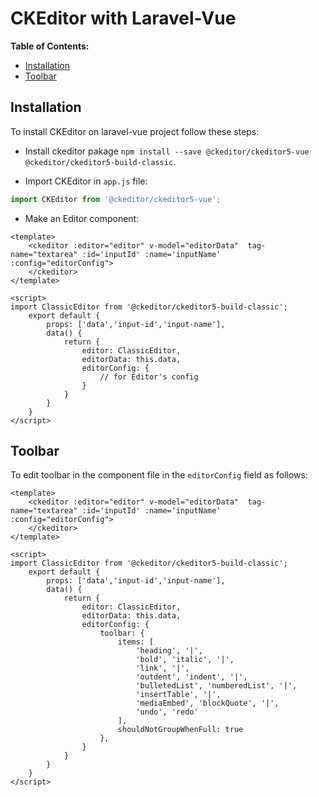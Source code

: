 # CKEditor with Laravel-Vue

**Table of Contents:**
* [Installation](#installation)
* [Toolbar](#toolbar)


## Installation

To install CKEditor on laravel-vue project follow these steps:

* Install ckeditor pakage `npm install --save @ckeditor/ckeditor5-vue @ckeditor/ckeditor5-build-classic`.

* Import CKEditor in `app.js` file:

```javaScript
import CKEditor from '@ckeditor/ckeditor5-vue';
```

* Make an Editor component:

```vue
<template>
    <ckeditor :editor="editor" v-model="editorData"  tag-name="textarea" :id='inputId' :name='inputName' :config="editorConfig">
    </ckeditor>
</template>

<script>
import ClassicEditor from '@ckeditor/ckeditor5-build-classic';
    export default {
        props: ['data','input-id','input-name'],
        data() {
            return {
                editor: ClassicEditor,
                editorData: this.data,
                editorConfig: {
                    // for Editor's config
                }
            }
        }
    }
</script>
```


## Toolbar

To edit toolbar in the component file in the `editorConfig` field as follows:

```vue
<template>
    <ckeditor :editor="editor" v-model="editorData"  tag-name="textarea" :id='inputId' :name='inputName' :config="editorConfig">
    </ckeditor>
</template>

<script>
import ClassicEditor from '@ckeditor/ckeditor5-build-classic';
    export default {
        props: ['data','input-id','input-name'],
        data() {
            return {
                editor: ClassicEditor,
                editorData: this.data,
                editorConfig: {
                    toolbar: {
                        items: [
                            'heading', '|',
                            'bold', 'italic', '|',
                            'link', '|',
                            'outdent', 'indent', '|',
                            'bulletedList', 'numberedList', '|',
                            'insertTable', '|',
                            'mediaEmbed', 'blockQuote', '|',
                            'undo', 'redo'
                        ],
                        shouldNotGroupWhenFull: true
                    },
                }
            }
        }
    }
</script>
```
